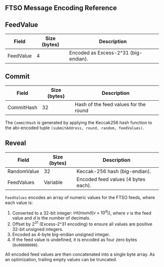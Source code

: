 ## FTSO Message Encoding Reference

## FeedValue

| **Field** | **Size (bytes)** | **Description**                      |
| --------- | ---------------- | ------------------------------------ |
| FeedValue | 4                | Encoded as Excess-2^31 (big-endian). |

## Commit

| **Field**  | **Size (bytes)** | **Description** |
| ---------- | ---------------- | --------------- |
| CommitHash | 32               | Hash of the feed values for the round |

The `CommitHash` is generated by applying the $\mathrm{Keccak}256$ hash function to the abi-encoded tuple `(submitAddress, round, random, feedValues)`.

## Reveal

| **Field**   | **Size (bytes)** | **Description**                     |
| ----------- | ---------------- | ----------------------------------- |
| RandomValue | 32               | Keccak-256 hash (big-endian).       |
| FeedValues  | Variable         | Encoded feed values (4 bytes each). |

`FeedValues` encodes an array of numeric values for the FTSO feeds, where each value is:
1. Converted to a 32-bit integer: $\text{int(round}(v \times 10^{d})\text{)}$, where $v$ is the feed value and $d$ is the number of decimals.
2. Offset by $2^{31}$ (Excess-2^31 encoding) to ensure all values are positive 32-bit unsigned integers.
3. Encoded as 4-byte big-endian unsigned integer.
4. If the feed value is undefined, it is encoded as four zero bytes (`0x00000000`).

All encoded feed values are then concatenated into a single byte array. As an optimization, trailing empty values can be truncated.